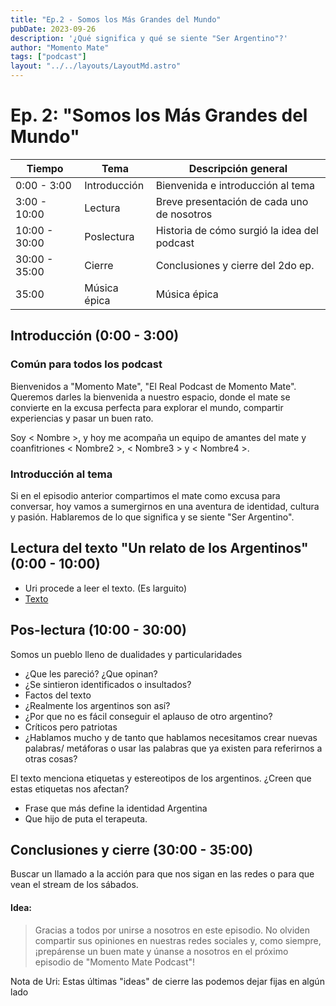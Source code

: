 ```yaml
---
title: "Ep.2 - Somos los Más Grandes del Mundo"
pubDate: 2023-09-26
description: '¿Qué significa y qué se siente "Ser Argentino"?'
author: "Momento Mate"
tags: ["podcast"]
layout: "../../layouts/LayoutMd.astro"
---
```


# Ep. 2: "Somos los Más Grandes del Mundo"

| Tiempo        | Tema         | Descripción general                         |
| ------------- | ------------ | ------------------------------------------- |
| 0:00 - 3:00   | Introducción | Bienvenida e introducción al tema           |
| 3:00 - 10:00  | Lectura      | Breve presentación de cada uno de nosotros  |
| 10:00 - 30:00 | Poslectura   | Historia de cómo surgió la idea del podcast |
| 30:00 - 35:00 | Cierre       | Conclusiones y cierre del 2do ep.           |
| 35:00         | Música épica | Música épica                                |

## Introducción (0:00 - 3:00)

### Común para todos los podcast

Bienvenidos a "Momento Mate", "El Real Podcast de Momento Mate". Queremos darles la bienvenida a nuestro espacio, donde el mate se convierte en la excusa perfecta para explorar el mundo, compartir experiencias y pasar un buen rato.

Soy < Nombre >, y hoy me acompaña un equipo de amantes del mate y coanfitriones < Nombre2 >, < Nombre3 > y < Nombre4 >.

### Introducción al tema

Si en el episodio anterior compartimos el mate como excusa para conversar, hoy vamos a sumergirnos en una aventura de identidad, cultura y pasión. Hablaremos de lo que significa y se siente "Ser Argentino".

## Lectura del texto "Un relato de los Argentinos" (0:00 - 10:00)

- Uri procede a leer el texto. (Es larguito)
- [Texto](../resources/somos-lo-mejor-del-mundo)

## Pos-lectura (10:00 - 30:00)

Somos un pueblo lleno de dualidades y particularidades

- ¿Que les pareció? ¿Que opinan?
- ¿Se sintieron identificados o insultados?
- Factos del texto
- ¿Realmente los argentinos son así?
- ¿Por que no es fácil conseguir el aplauso de otro argentino?
- Críticos pero patriotas
- ¿Hablamos mucho y de tanto que hablamos necesitamos crear nuevas palabras/ metáforas o usar las palabras que ya existen para referirnos a otras cosas?

El texto menciona etiquetas y estereotipos de los argentinos. ¿Creen que estas etiquetas nos afectan?

- Frase que más define la identidad Argentina
- Que hijo de puta el terapeuta.

## Conclusiones y cierre (30:00 - 35:00)

Buscar un llamado a la acción para que nos sigan en las redes o para que vean el stream de los sábados.

#### Idea:

> Gracias a todos por unirse a nosotros en este episodio. No olviden compartir sus opiniones en nuestras redes sociales y, como siempre, ¡prepárense un buen mate y únanse a nosotros en el próximo episodio de "Momento Mate Podcast"!

Nota de Uri: Estas últimas "ideas" de cierre las podemos dejar fijas en algún lado
